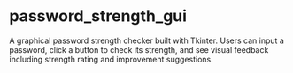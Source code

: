 # password_strength_gui
A graphical password strength checker built with Tkinter. Users can input a password, click a button to check its strength, and see visual feedback including strength rating and improvement suggestions.
